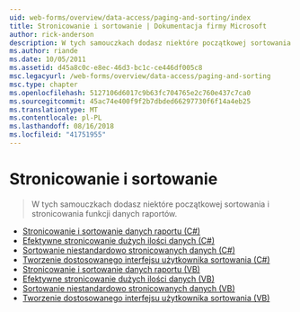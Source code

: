 ```yaml
---
uid: web-forms/overview/data-access/paging-and-sorting/index
title: Stronicowanie i sortowanie | Dokumentacja firmy Microsoft
author: rick-anderson
description: W tych samouczkach dodasz niektóre początkowej sortowania i stronicowania funkcji danych raportów.
ms.author: riande
ms.date: 10/05/2011
ms.assetid: d45a8c0c-e8ec-46d3-bc1c-ce446df005c8
msc.legacyurl: /web-forms/overview/data-access/paging-and-sorting
msc.type: chapter
ms.openlocfilehash: 5127106d6017c9b63fc704765e2c760e437c7ca0
ms.sourcegitcommit: 45ac74e400f9f2b7dbded66297730f6f14a4eb25
ms.translationtype: MT
ms.contentlocale: pl-PL
ms.lasthandoff: 08/16/2018
ms.locfileid: "41751955"
---
```

<a name="paging-and-sorting"></a>Stronicowanie i sortowanie
====================
> W tych samouczkach dodasz niektóre początkowej sortowania i stronicowania funkcji danych raportów.


- [Stronicowanie i sortowanie danych raportu (C#)](paging-and-sorting-report-data-cs.md)
- [Efektywne stronicowanie dużych ilości danych (C#)](efficiently-paging-through-large-amounts-of-data-cs.md)
- [Sortowanie niestandardowo stronicowanych danych (C#)](sorting-custom-paged-data-cs.md)
- [Tworzenie dostosowanego interfejsu użytkownika sortowania (C#)](creating-a-customized-sorting-user-interface-cs.md)
- [Stronicowanie i sortowanie danych raportu (VB)](paging-and-sorting-report-data-vb.md)
- [Efektywne stronicowanie dużych ilości danych (VB)](efficiently-paging-through-large-amounts-of-data-vb.md)
- [Sortowanie niestandardowo stronicowanych danych (VB)](sorting-custom-paged-data-vb.md)
- [Tworzenie dostosowanego interfejsu użytkownika sortowania (VB)](creating-a-customized-sorting-user-interface-vb.md)
